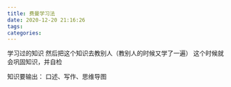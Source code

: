 ```yaml
---
title: 费曼学习法
date: 2020-12-20 21:16:26
tags:
categories:
---
```


学习过的知识
然后把这个知识去教别人（教别人的时候又学了一遍）
这个时候就会巩固知识，并自检

知识要输出： 口述、写作、思维导图